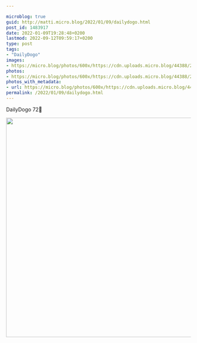 ```yaml
---

microblog: true
guid: http://matti.micro.blog/2022/01/09/dailydogo.html
post_id: 1483917
date: 2022-01-09T19:28:48+0200
lastmod: 2022-09-12T09:59:17+0200
type: post
tags:
- "DailyDogo"
images:
- https://micro.blog/photos/600x/https://cdn.uploads.micro.blog/44388/2022/227b79d345.jpg
photos:
- https://micro.blog/photos/600x/https://cdn.uploads.micro.blog/44388/2022/227b79d345.jpg
photos_with_metadata:
- url: https://micro.blog/photos/600x/https://cdn.uploads.micro.blog/44388/2022/227b79d345.jpg
permalink: /2022/01/09/dailydogo.html
---
```

DailyDogo 72🐶

<img src="/media/uploads/2022/227b79d345.jpg" width="600" height="600" alt="" />
